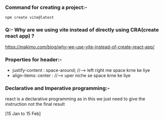 ### Command for creating a project:-

`npm create vite@latest`

### Q:- Why are we using vite instead of directly using CRA(create react app) ?

<https://makimo.com/blog/why-we-use-vite-instead-of-create-react-app/>

### Properties for header:-

- justify-content : space-around; //--> left right me space krne ke liye
- align-items: center : //--> uper niche se space krne ke liye

### Declarative and Imperative programming:-

react is a declarative programming as in this we just need to give the instruction not the final result

[15 Jan to 15 Feb]
